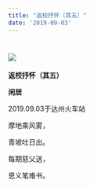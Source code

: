```yaml
---
title: "返校抒怀（其五）"
date: '2019-09-03'
---
```

  #  ![](/images/heshui.jpg)
  
  **返校抒怀（其五）**
  
  **闲居**
  

2019.09.03于达州火车站 

摩地乘风雾， 

青坡吐日出。 

每期慈父送， 

恩义笔难书。 
